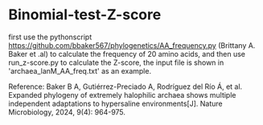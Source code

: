 # Binomial-test-Z-score
first use the pythonscript https://github.com/bbaker567/phylogenetics/AA_frequency.py (Brittany A. Baker et .al) to calculate the frequency of 20 amino acids, and then use run_z-score.py to calculate the Z-score, the input file is shown in 'archaea_lanM_AA_freq.txt' as an example.

Reference:
Baker B A, Gutiérrez-Preciado A, Rodríguez del Río Á, et al. Expanded phylogeny of extremely halophilic archaea shows multiple independent adaptations to hypersaline environments[J]. Nature Microbiology, 2024, 9(4): 964-975.
